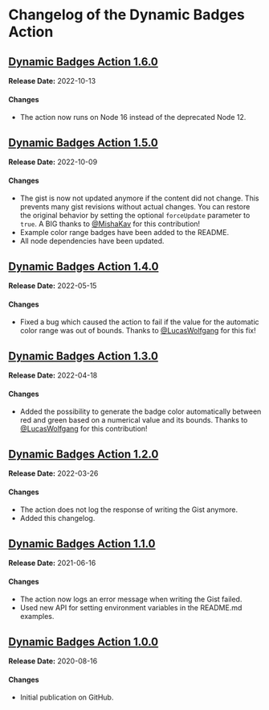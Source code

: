# Changelog of the Dynamic Badges Action

## [Dynamic Badges Action 1.6.0](https://github.com/Schneegans/dynamic-badges-action/tree/v1.6.0)

**Release Date:** 2022-10-13

#### Changes

* The action now runs on Node 16 instead of the deprecated Node 12.


## [Dynamic Badges Action 1.5.0](https://github.com/Schneegans/dynamic-badges-action/tree/v1.5.0)

**Release Date:** 2022-10-09

#### Changes

* The gist is now not updated anymore if the content did not change. This prevents many gist revisions without actual changes. You can restore the original behavior by setting the optional `forceUpdate` parameter to `true`. A BIG thanks to [@MishaKav](https://github.com/MishaKav) for this contribution!
* Example color range badges have been added to the README.
* All node dependencies have been updated.

## [Dynamic Badges Action 1.4.0](https://github.com/Schneegans/dynamic-badges-action/tree/v1.4.0)

**Release Date:** 2022-05-15

#### Changes

* Fixed a bug which caused the action to fail if the value for the automatic color range was out of bounds. Thanks to [@LucasWolfgang](https://github.com/LucasWolfgang) for this fix!

## [Dynamic Badges Action 1.3.0](https://github.com/Schneegans/dynamic-badges-action/tree/v1.3.0)

**Release Date:** 2022-04-18

#### Changes

* Added the possibility to generate the badge color automatically between red and green based on a numerical value and its bounds. Thanks to [@LucasWolfgang](https://github.com/LucasWolfgang) for this contribution!

## [Dynamic Badges Action 1.2.0](https://github.com/Schneegans/dynamic-badges-action/tree/v1.2.0)

**Release Date:** 2022-03-26

#### Changes

* The action does not log the response of writing the Gist anymore.
* Added this changelog.


## [Dynamic Badges Action 1.1.0](https://github.com/Schneegans/dynamic-badges-action/tree/v1.1.0)

**Release Date:** 2021-06-16

#### Changes

* The action now logs an error message when writing the Gist failed.
* Used new API for setting environment variables in the README.md examples.


## [Dynamic Badges Action 1.0.0](https://github.com/Schneegans/dynamic-badges-action/tree/v1.0.0)

**Release Date:** 2020-08-16

#### Changes

* Initial publication on GitHub.

